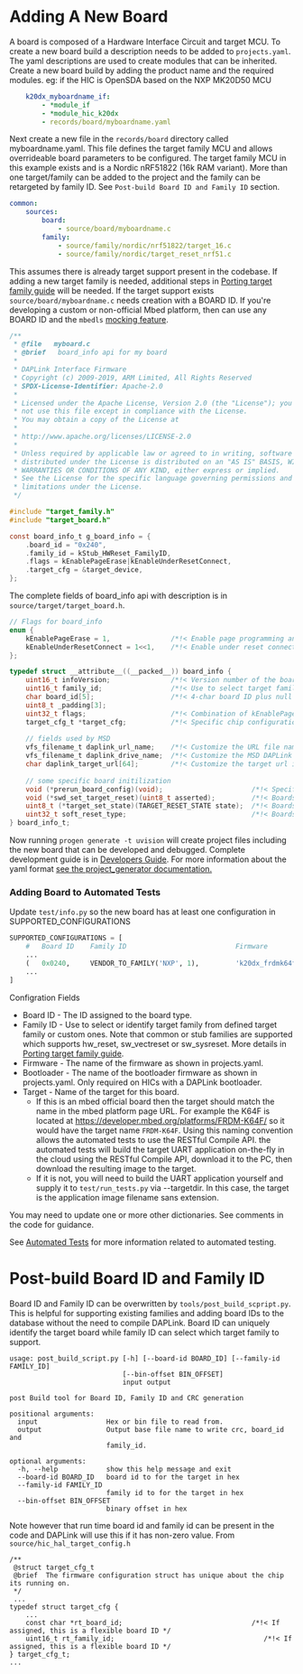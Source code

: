 # Adding A New Board
A board is composed of a Hardware Interface Circuit and target MCU. To create a new board build a description needs to be added to `projects.yaml`. The yaml descriptions are used to create modules that can be inherited. Create a new board build by adding the product name and the required modules. eg: if the HIC is OpenSDA based on the NXP MK20D50 MCU

```yaml
    k20dx_myboardname_if:
        - *module_if
        - *module_hic_k20dx
        - records/board/myboardname.yaml
```

Next create a new file in the `records/board` directory called myboardname.yaml. This file defines the target family MCU and allows overrideable board parameters to be configured. The target family MCU in this example exists and is a Nordic nRF51822 (16k RAM variant). More than one target/family can be added to the project and the family can be retargeted by family ID. See `Post-build Board ID and Family ID` section.

```yaml
common:
    sources:
        board:
            - source/board/myboardname.c
        family:
            - source/family/nordic/nrf51822/target_16.c
            - source/family/nordic/target_reset_nrf51.c
```

This assumes there is already target support present in the codebase. If adding a new target family is needed, additional steps in [Porting target family guide](PORT_TARGET_FAMILY.md) will be needed. If the target support exists `source/board/myboardname.c` needs creation with a BOARD ID. If you're developing a custom or non-official Mbed platform, then can use any BOARD ID and the `mbedls` [mocking feature](https://github.com/ARMmbed/mbed-os-tools/blob/master/packages/mbed-ls/README.md#mocking-renaming-platforms).
```c
/**
 * @file   myboard.c
 * @brief   board_info api for my board
 *
 * DAPLink Interface Firmware
 * Copyright (c) 2009-2019, ARM Limited, All Rights Reserved
 * SPDX-License-Identifier: Apache-2.0
 *
 * Licensed under the Apache License, Version 2.0 (the "License"); you may
 * not use this file except in compliance with the License.
 * You may obtain a copy of the License at
 *
 * http://www.apache.org/licenses/LICENSE-2.0
 *
 * Unless required by applicable law or agreed to in writing, software
 * distributed under the License is distributed on an "AS IS" BASIS, WITHOUT
 * WARRANTIES OR CONDITIONS OF ANY KIND, either express or implied.
 * See the License for the specific language governing permissions and
 * limitations under the License.
 */

#include "target_family.h"
#include "target_board.h"

const board_info_t g_board_info = {
    .board_id = "0x240",
    .family_id = kStub_HWReset_FamilyID,
    .flags = kEnablePageErase|kEnableUnderResetConnect,
    .target_cfg = &target_device,
};
```
The complete fields of board_info api with description is in `source/target/target_board.h`.
```c
// Flags for board_info 
enum { 
    kEnablePageErase = 1,               /*!< Enable page programming and sector erase for drag and drop */
    kEnableUnderResetConnect = 1<<1,    /*!< Enable under reset connection when enabling debug mode */
};

typedef struct __attribute__((__packed__)) board_info { 
    uint16_t infoVersion;               /*!< Version number of the board */ 
    uint16_t family_id;                 /*!< Use to select target family from defined target family ids */ 
    char board_id[5];                   /*!< 4-char board ID plus null terminator */
    uint8_t _padding[3]; 
    uint32_t flags;                     /*!< Combination of kEnablePageErase and kEnableUnderResetConnect */
    target_cfg_t *target_cfg;           /*!< Specific chip configuration for the target and enables MSD when non-NULL */ 
     
    // fields used by MSD 
    vfs_filename_t daplink_url_name;    /*!< Customize the URL file name */
    vfs_filename_t daplink_drive_name;  /*!< Customize the MSD DAPLink drive name */
    char daplink_target_url[64];        /*!< Customize the target url in DETAILS.TXT */
    
    // some specific board initilization
    void (*prerun_board_config)(void);                      /*!< Specific board debug/ID related initialization */
    void (*swd_set_target_reset)(uint8_t asserted);         /*!< Boards can customize how to send reset to the target precedence over target family */
    uint8_t (*target_set_state)(TARGET_RESET_STATE state);  /*!< Boards can customize target debug states in target_reset.h precedence over target family */
    uint32_t soft_reset_type;                               /*!< Boards can override software reset type to VECTRESET or SYSRESETREQ */
} board_info_t;
```
Now running `progen generate -t uvision` will create project files including the new board that can be developed and debugged. Complete development guide is in [Developers Guide](DEVELOPERS-GUIDE.md). For more information about the yaml format [see the project_generator documentation.](https://github.com/project-generator/project_generator/wiki/Getting_started)

### Adding Board to Automated Tests
Update `test/info.py` so the new board has at least one configuration in SUPPORTED_CONFIGURATIONS
```python
SUPPORTED_CONFIGURATIONS = [
    #   Board ID    Family ID                           Firmware                                    Bootloader          Target
    ...
    (   0x0240,     VENDOR_TO_FAMILY('NXP', 1),         'k20dx_frdmk64f_if',                        'k20dx_bl',         'FRDM-K64F'                             ),
    ...
]
```
Configration Fields
* Board ID - The ID assigned to the board type.
* Family ID - Use to select or identify target family from defined target family or custom ones. Note that common or stub families are supported which supports hw_reset, sw_vectreset or sw_sysreset. More details in [Porting target family guide](PORT_TARGET_FAMILY.md).
* Firmware - The name of the firmware as shown in projects.yaml.
* Bootloader - The name of the bootloader firmware as shown in projects.yaml. Only required on HICs with a DAPLink bootloader.
* Target - Name of the target for this board.
    * If this is an mbed official board then the target should match the name in the mbed platform page URL. For example the K64F is located at https://developer.mbed.org/platforms/FRDM-K64F/ so it would have the target name `FRDM-K64F`. Using this naming convention allows the automated tests to use the RESTful Compile API. the automated tests will build the target UART application on-the-fly in the cloud using the RESTful Compile API, download it to the PC, then download the resulting image to the target. 
    * If it is not, you will need to build the UART application yourself and supply it to `test/run_tests.py` via --targetdir. In this case, the target is the application image filename sans extension.

You may need to update one or more other dictionaries. See comments in the code for guidance.

See [Automated Tests](AUTOMATED_TESTS.md) for more information related to automated testing.

# Post-build Board ID and Family ID
Board ID and Family ID can be overwritten by `tools/post_build_scpript.py`. This is helpful for supporting existing families and adding board IDs to the database without the need to compile DAPLink. Board ID can uniquely identify the target board while family ID can select which target family to support.
```
usage: post_build_script.py [-h] [--board-id BOARD_ID] [--family-id FAMILY_ID]
                            [--bin-offset BIN_OFFSET]
                            input output

post Build tool for Board ID, Family ID and CRC generation

positional arguments:
  input                 Hex or bin file to read from.
  output                Output base file name to write crc, board_id and
                        family_id.

optional arguments:
  -h, --help            show this help message and exit
  --board-id BOARD_ID   board id to for the target in hex
  --family-id FAMILY_ID
                        family id to for the target in hex
  --bin-offset BIN_OFFSET
                        binary offset in hex
```
Note however that run time board id and family id can be present in the code and DAPLink will use this if it has non-zero value. From `source/hic_hal_target_config.h`
```
/**
 @struct target_cfg_t
 @brief  The firmware configuration struct has unique about the chip its running on.
 */
 ...
typedef struct target_cfg {
    ...
    const char *rt_board_id;                                /*!< If assigned, this is a flexible board ID */
    uint16_t rt_family_id;                                     /*!< If assigned, this is a flexible board ID */
} target_cfg_t;
...
```

